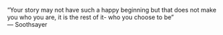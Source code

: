 “Your story may not have such a happy beginning but that does not make you who you are, it is the rest of it- who you choose to be”  
― Soothsayer
